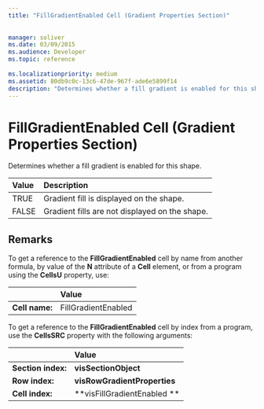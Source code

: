 ```yaml
---
title: "FillGradientEnabled Cell (Gradient Properties Section)"
 
 
manager: soliver
ms.date: 03/09/2015
ms.audience: Developer
ms.topic: reference
 
ms.localizationpriority: medium
ms.assetid: 80db9c0c-13c6-47de-967f-ade6e5899f14
description: "Determines whether a fill gradient is enabled for this shape."
---
```


# FillGradientEnabled Cell (Gradient Properties Section)

Determines whether a fill gradient is enabled for this shape. 
  
|**Value**|**Description**|
|:-----|:-----|
|TRUE  <br/> |Gradient fill is displayed on the shape. |
|FALSE  <br/> |Gradient fills are not displayed on the shape. |
   
## Remarks

To get a reference to the **FillGradientEnabled** cell by name from another formula, by value of the **N** attribute of a **Cell** element, or from a program using the **CellsU** property, use: 
  
||Value |
|:-----|:-----|
| **Cell name:**  <br/> | FillGradientEnabled  <br/> |
   
To get a reference to the **FillGradientEnabled** cell by index from a program, use the **CellsSRC** property with the following arguments: 
  
||Value |
|:-----|:-----|
| **Section index:**  <br/> |**visSectionObject** <br/> |
| **Row index:**  <br/> |**visRowGradientProperties** <br/> |
| **Cell index:**  <br/> |**visFillGradientEnabled ** <br/> |
   


